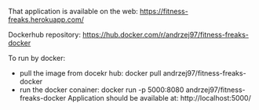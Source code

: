 That application is available on the web:
https://fitness-freaks.herokuapp.com/

Dockerhub repository:
https://hub.docker.com/r/andrzej97/fitness-freaks-docker

To run by docker:
- pull the image from docekr hub:
    docker pull andrzej97/fitness-freaks-docker
- run the docker conainer:
    docker run -p 5000:8080 andrzej97/fitness-freaks-docker
Application should be available at: http://localhost:5000/
